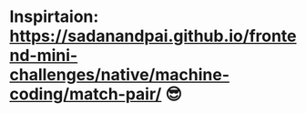 # Inspirtaion: https://sadanandpai.github.io/frontend-mini-challenges/native/machine-coding/match-pair/ :sunglasses: